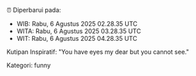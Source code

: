 ⏰ Diperbarui pada:
- WIB: Rabu, 6 Agustus 2025 02.28.35 UTC
- WITA: Rabu, 6 Agustus 2025 03.28.35 UTC
- WIT: Rabu, 6 Agustus 2025 04.28.35 UTC

Kutipan Inspiratif:
"You have eyes my dear but you cannot see."


Kategori: funny

